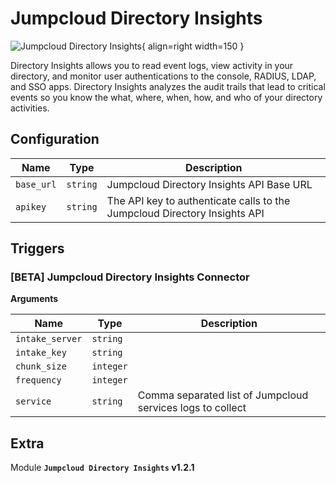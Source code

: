 # Jumpcloud Directory Insights

![Jumpcloud Directory Insights](/assets/playbooks/library/jumpcloud-directory-insights.png){ align=right width=150 }

Directory Insights allows you to read event logs, view activity in your directory, and monitor user authentications to the console, RADIUS, LDAP, and SSO apps. Directory Insights analyzes the audit trails that lead to critical events so you know the what, where, when, how, and who of your directory activities.

## Configuration

| Name      |  Type   |  Description  |
| --------- | ------- | --------------------------- |
| `base_url` | `string` | Jumpcloud Directory Insights API Base URL |
| `apikey` | `string` | The API key to authenticate calls to the Jumpcloud Directory Insights API |

## Triggers

### [BETA] Jumpcloud Directory Insights Connector



**Arguments**

| Name      |  Type   |  Description  |
| --------- | ------- | --------------------------- |
| `intake_server` | `string` |  |
| `intake_key` | `string` |  |
| `chunk_size` | `integer` |  |
| `frequency` | `integer` |  |
| `service` | `string` | Comma separated list of Jumpcloud services logs to collect |


## Extra

Module **`Jumpcloud Directory Insights` v1.2.1**